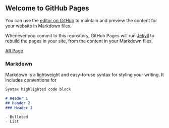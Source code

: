 ## Welcome to GitHub Pages

You can use the [editor on GitHub](https://github.com/Ric-Chang/3D_Model/blob/main/index.md) to maintain and preview the content for your website in Markdown files.

Whenever you commit to this repository, GitHub Pages will run [Jekyll](https://jekyllrb.com/) to rebuild the pages in your site, from the content in your Markdown files.

[AR Page](https://github.com/Ric-Chang/3D_Model/blob/main/3D.html)

### Markdown

Markdown is a lightweight and easy-to-use syntax for styling your writing. It includes conventions for 

```markdown
Syntax highlighted code block

# Header 1
## Header 2
### Header 3

- Bulleted
- List
